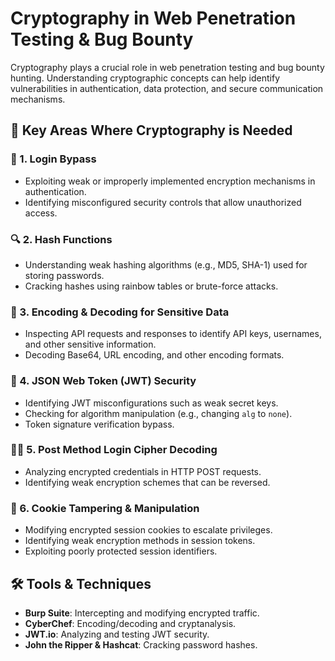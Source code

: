 # Cryptography in Web Penetration Testing & Bug Bounty

Cryptography plays a crucial role in web penetration testing and bug bounty hunting. Understanding cryptographic concepts can help identify vulnerabilities in authentication, data protection, and secure communication mechanisms.

## 🔹 Key Areas Where Cryptography is Needed

### 🔑 1. Login Bypass
- Exploiting weak or improperly implemented encryption mechanisms in authentication.
- Identifying misconfigured security controls that allow unauthorized access.

### 🔍 2. Hash Functions
- Understanding weak hashing algorithms (e.g., MD5, SHA-1) used for storing passwords.
- Cracking hashes using rainbow tables or brute-force attacks.

### 🔄 3. Encoding & Decoding for Sensitive Data
- Inspecting API requests and responses to identify API keys, usernames, and other sensitive information.
- Decoding Base64, URL encoding, and other encoding formats.

### 📜 4. JSON Web Token (JWT) Security
- Identifying JWT misconfigurations such as weak secret keys.
- Checking for algorithm manipulation (e.g., changing `alg` to `none`).
- Token signature verification bypass.

### 🏴‍☠️ 5. Post Method Login Cipher Decoding
- Analyzing encrypted credentials in HTTP POST requests.
- Identifying weak encryption schemes that can be reversed.

### 🍪 6. Cookie Tampering & Manipulation
- Modifying encrypted session cookies to escalate privileges.
- Identifying weak encryption methods in session tokens.
- Exploiting poorly protected session identifiers.

## 🛠️ Tools & Techniques
- **Burp Suite**: Intercepting and modifying encrypted traffic.
- **CyberChef**: Encoding/decoding and cryptanalysis.
- **JWT.io**: Analyzing and testing JWT security.
- **John the Ripper & Hashcat**: Cracking password hashes.


